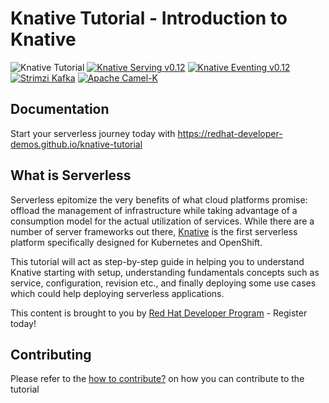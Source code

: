 # Knative Tutorial - Introduction to Knative
![Knative Tutorial](https://github.com/redhat-developer-demos/knative-tutorial/workflows/Knative%20Tutorial/badge.svg) [![Knative Serving v0.12](https://img.shields.io/badge/Knative%20Serving-v0.12-blue)](https://knative.dev/docs/serving/)
[![Knative Eventing v0.12](https://img.shields.io/badge/Knative%20Eventing-v0.12-blue)](https://knative.dev/docs/eventing/)
[![Strimzi Kafka](https://img.shields.io/badge/Strimzi%20Kafka-v0.16.2-blue)](https://strimzi.io)
[![Apache Camel-K](https://img.shields.io/badge/Apache%20Camel--K-v1.0.0--RC2-blue)](https://camel.apache.org/camel-k/latest/)

## Documentation

Start your serverless journey today with https://redhat-developer-demos.github.io/knative-tutorial

## What is Serverless

Serverless epitomize the very benefits of what cloud platforms promise: offload the management of infrastructure while taking advantage of a consumption model for the actual utilization of services. While there are a number of server frameworks out there, [Knative](https://knative.dev) is the first serverless platform specifically designed for Kubernetes and OpenShift.

This tutorial will act as step-by-step guide in helping you to understand Knative starting with setup, understanding fundamentals concepts such as service, configuration, revision etc., and finally deploying some use cases which could help deploying serverless applications.

This content is brought to you by [Red Hat Developer Program](http://developers.redhat.com) - Register today!

## Contributing

Please refer to the [how to contribute?](./CONTRIBUTING.md) on how you can contribute to the tutorial


